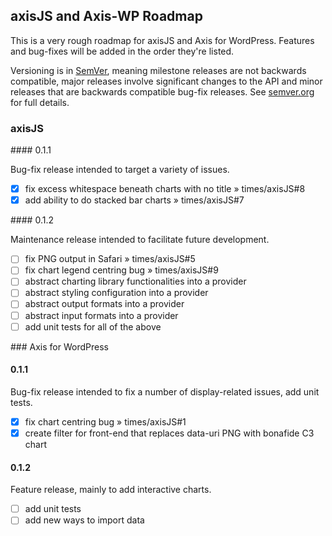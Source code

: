 ## axisJS and Axis-WP Roadmap

This is a very rough roadmap for axisJS and Axis for WordPress. Features and
bug-fixes will be added in the order they're listed.

Versioning is in [SemVer](http://www.semver.org), meaning milestone releases are
not backwards compatible, major releases involve significant changes to the API
and minor releases that are backwards compatible bug-fix releases.
See [semver.org](http://semver.org) for full details.

### axisJS

#### 0.1.1

Bug-fix release intended to target a variety of issues.

- [x] fix excess whitespace beneath charts with no title » times/axisJS#8
- [x] add ability to do stacked bar charts » times/axisJS#7

#### 0.1.2

Maintenance release intended to facilitate future development.

- [ ] fix PNG output in Safari » times/axisJS#5
- [ ] fix chart legend centring bug » times/axisJS#9
- [ ] abstract charting library functionalities into a provider
- [ ] abstract styling configuration into a provider
- [ ] abstract output formats into a provider
- [ ] abstract input formats into a provider
- [ ] add unit tests for all of the above

### Axis for WordPress

#### 0.1.1

Bug-fix release intended to fix a number of display-related issues, add unit
tests.

- [x] fix chart centring bug » times/axisJS#1
- [x] create filter for front-end that replaces data-uri PNG with bonafide C3 chart

#### 0.1.2

Feature release, mainly to add interactive charts.

- [ ] add unit tests
- [ ] add new ways to import data
